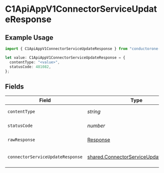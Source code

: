 # C1ApiAppV1ConnectorServiceUpdateResponse

## Example Usage

```typescript
import { C1ApiAppV1ConnectorServiceUpdateResponse } from "conductorone-sdk-typescript/sdk/models/operations";

let value: C1ApiAppV1ConnectorServiceUpdateResponse = {
  contentType: "<value>",
  statusCode: 481082,
};
```

## Fields

| Field                                                                                                 | Type                                                                                                  | Required                                                                                              | Description                                                                                           |
| ----------------------------------------------------------------------------------------------------- | ----------------------------------------------------------------------------------------------------- | ----------------------------------------------------------------------------------------------------- | ----------------------------------------------------------------------------------------------------- |
| `contentType`                                                                                         | *string*                                                                                              | :heavy_check_mark:                                                                                    | HTTP response content type for this operation                                                         |
| `statusCode`                                                                                          | *number*                                                                                              | :heavy_check_mark:                                                                                    | HTTP response status code for this operation                                                          |
| `rawResponse`                                                                                         | [Response](https://developer.mozilla.org/en-US/docs/Web/API/Response)                                 | :heavy_check_mark:                                                                                    | Raw HTTP response; suitable for custom response parsing                                               |
| `connectorServiceUpdateResponse`                                                                      | [shared.ConnectorServiceUpdateResponse](../../../sdk/models/shared/connectorserviceupdateresponse.md) | :heavy_minus_sign:                                                                                    | ConnectorServiceUpdateResponse is the response returned by the update method.                         |